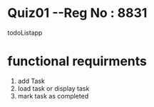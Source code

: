 # Quiz01      --Reg No : 8831
todoListapp
# functional requirments
1. add Task
2. load task or display task
3. mark task as completed
